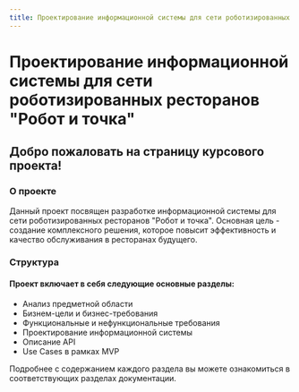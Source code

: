```yaml
---
title: Проектирование информационной системы для сети роботизированных ресторанов "Робот и точка"
---
```



# Проектирование информационной системы для сети роботизированных ресторанов "Робот и точка"

## Добро пожаловать на страницу курсового проекта!
### О проекте
Данный проект посвящен разработке информационной системы для сети роботизированных ресторанов "Робот и точка". Основная цель - создание комплексного решения, которое повысит эффективность и качество обслуживания в ресторанах будущего.
### Структура
#### Проект включает в себя следующие основные разделы:
* Анализ предметной области
* Бизнем-цели и бизнес-требования
* Функциональные и нефункциональные требования
* Проектирование информационной системы
* Описание API 
* Use Cases в рамках MVP
  
Подробнее с содержанием каждого раздела вы можете ознакомиться в соответствующих разделах документации.
